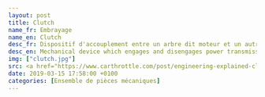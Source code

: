```yaml
---
layout: post
title: Clutch
name_fr: Embrayage
name_en: Clutch
desc_fr: Dispositif d'accouplement entre un arbre dit moteur et un autre dit récepteur. Du fait de sa transmission par adhérence, il permet une mise en charge progressive de l'accouplement ce qui évite les à-coups qui pourraient provoquer la rupture d'éléments de transmission ou l'arrêt du moteur dans le cas d'une transmission avec un moteur thermique.
desc_en: Mechanical device which engages and disengages power transmission especially from driving shaft to driven shaft.
img: ["clutch.jpg"]
src: <a href="https://www.carthrottle.com/post/engineering-explained-clutch-basics-and-performance-clutches/" target="new">Source</a>
date: 2019-03-15 17:58:00 +0100
categories: [Ensemble de pièces mécaniques]
---
```

